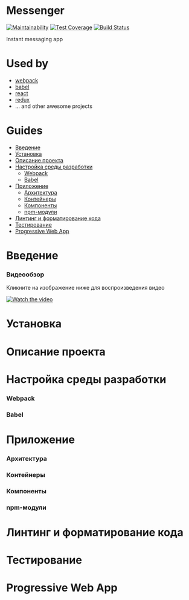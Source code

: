 # Messenger

[![Maintainability](https://api.codeclimate.com/v1/badges/7456cf5aaa0a960c3b5f/maintainability)](https://codeclimate.com/github/youngandinnocent/messenger/maintainability)
[![Test Coverage](https://api.codeclimate.com/v1/badges/7456cf5aaa0a960c3b5f/test_coverage)](https://codeclimate.com/github/youngandinnocent/messenger/test_coverage)
[![Build Status](https://travis-ci.org/youngandinnocent/messenger.svg?branch=master)](https://travis-ci.org/youngandinnocent/messenger)

Instant messaging app

# Used by

* [webpack]
* [babel]
* [react]
* [redux]
* ... and other awesome projects

# Guides

* [Введение](#intro)
* [Установка](#setting)
* [Описание проекта](#description)
* [Настройка среды разработки](#environment)
    * [Webpack](#webpack)
    * [Babel](#babel)
* [Приложение](#app)
    * [Архитектура](#architecture)
    * [Контейнеры](#containers)
    * [Компоненты](#components)
    * [npm-модули](#npmmodules)
* [Линтинг и форматирование кода](#lint)
* [Тестирование](#test)
* [Progressive Web App](#pwa)

# <a name="intro"></a>Введение
### Видеообзор
Кликните на изображение ниже для воспроизведения видео

[![Watch the video](https://img.youtube.com/vi/9_o9vU3l5CA/maxresdefault.jpg)](https://www.youtube.com/watch?v=9_o9vU3l5CA)

# <a name="setting"></a>Установка

# <a name="description"></a>Описание проекта

# <a name="environment"></a>Настройка среды разработки
### <a name="webpack"></a>Webpack
### <a name="babel"></a>Babel

# <a name="app"></a>Приложение
### <a name="architecture"></a>Архитектура
### <a name="containers"></a>Контейнеры
### <a name="components"></a>Компоненты
### <a name="npmmodules"></a>npm-модули

# <a name="lint"></a>Линтинг и форматирование кода

# <a name="test"></a>Тестирование

# <a name="pwa"></a>Progressive Web App



[webpack]: <https://webpack.js.org>
[babel]: <https://babeljs.io>
[react]: <https://reactjs.org>
[redux]: <https://redux.js.org>